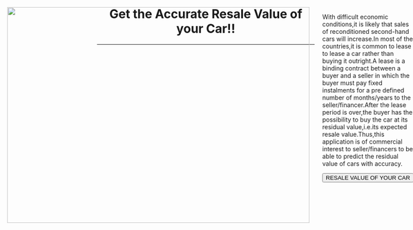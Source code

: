 <!DOCTYPE html>
<html>
<head>

<style>
.bodybackground{
position: absolute;
left:20px;
top: 90px;
}
.content{
position:absolute;
left:750px;
top:90px;
}
h1{text-align: center;}
</style>
</head>
<body>

<h1>   Get the Accurate Resale Value of your Car!!  </h1>
<hr>

<div class="bodybackground">
<img src='C:\Users\S.MAHALAKSHMI\Desktop\pictures\image.jpg' height="500px" width="700px"></div>
<div class="content">
<p>With difficult economic conditions,it is likely that sales of reconditioned second-hand cars will increase.In most of the countries,it is common to lease to lease a car rather than buying it outright.A lease is a binding contract between a buyer and a seller in which the buyer must pay fixed instalments for a pre defined number of months/years to the seller/financer.After the lease period is over,the buyer has the possibility to buy the car at its residual value,i.e.its expected resale value.Thus,this application is of commercial interest to seller/financers to be able to predict the residual value of cars with accuracy.</p>
<a href="resalepredict.html">
<input type="button" value="RESALE VALUE OF YOUR CAR">
</a>
</div>


</body>
</html>
